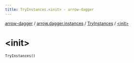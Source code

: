 ```yaml
---
title: TryInstances.<init> - arrow-dagger
---
```


[arrow-dagger](../../index.html) / [arrow.dagger.instances](../index.html) / [TryInstances](index.html) / [&lt;init&gt;](./-init-.html)

# &lt;init&gt;

`TryInstances()`